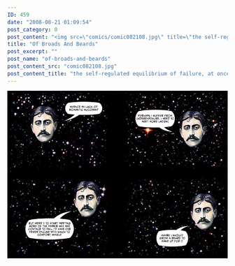 ```yaml
---
ID: 459
date: "2008-08-21 01:09:54"
post_category: 0
post_content: "<img src=\"comics/comic082108.jpg\" title=\"the self-regulated equilibrium of failure, at once subtle and pernicious\" />"
title: "Of Broads And Beards"
post_excerpt: ""
post_name: "of-broads-and-beards"
post_content_src: "comic082108.jpg"
post_content_title: "the self-regulated equilibrium of failure, at once subtle and pernicious"
---
```



[![the self-regulated equilibrium of failure, at once subtle and pernicious](/comics-hi-res/comic082108.jpg)](/comics-hi-res/comic082108.jpg)
